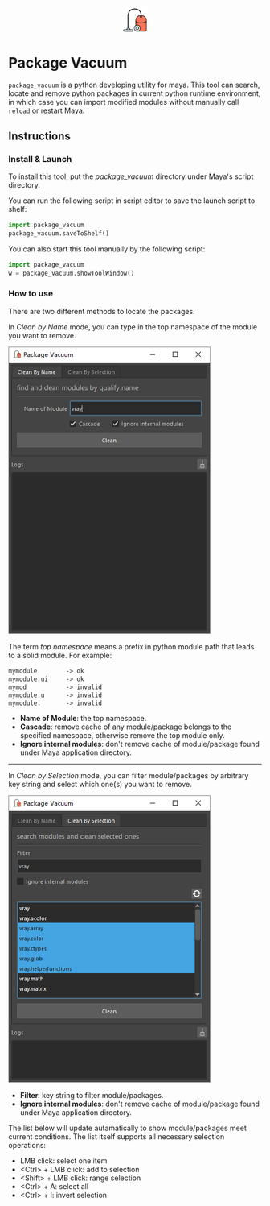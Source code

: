 <center>
<img src="package_vacuum/ui/image/vacuum.svg" width="10%">
</center>

# Package Vacuum

`package_vacuum` is a python developing utility for maya. This tool can search, locate and remove python packages in current python runtime environment, in which case you can import modified modules without manually call `reload` or restart Maya.

## Instructions

### Install & Launch

To install this tool, put the *package_vacuum* directory under Maya's script directory.

You can run the following script in script editor to save the launch script to shelf:

```python
import package_vacuum
package_vacuum.saveToShelf()
```

You can also start this tool manually by the following script:

```python
import package_vacuum
w = package_vacuum.showToolWindow()
```

### How to use

There are two different methods to locate the packages.

In *Clean by Name* mode, you can type in the top namespace of the module you want to remove.

![clean by name ui](doc/images/capture_1.png)

The term *top namespace* means a prefix in python module path that leads to a solid module. For example:

```
mymodule        -> ok
mymodule.ui     -> ok
mymod           -> invalid
mymodule.u      -> invalid
mymodule.       -> invalid
```

* __Name of Module__: the top namespace.
* __Cascade__: remove cache of any module/package belongs to the specified namespace, otherwise remove the top module only.
* __Ignore internal modules__: don't remove cache of module/package found under Maya application directory.

----------

In *Clean by Selection* mode, you can filter module/packages by arbitrary key string and select which one(s) you want to remove.

![clean by selection ui](doc/images/capture_2.png)

* __Filter__: key string to filter module/packages.
* __Ignore internal modules__: don't remove cache of module/package found under Maya application directory.

The list below will update autamatically to show module/packages meet current conditions. The list itself supports all necessary selection operations:

* LMB click: select one item
* \<Ctrl\> + LMB click: add to selection
* \<Shift\> + LMB click: range selection
* \<Ctrl\> + A: select all
* \<Ctrl\> + I: invert selection